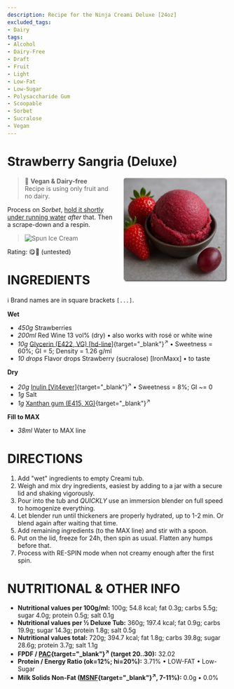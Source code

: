 ```yaml
---
description: Recipe for the Ninja Creami Deluxe [24oz]
excluded_tags:
- Dairy
tags:
- Alcohol
- Dairy-Free
- Draft
- Fruit
- Light
- Low-Fat
- Low-Sugar
- Polysaccharide Gum
- Scoopable
- Sorbet
- Sucralose
- Vegan
---
```

# Strawberry Sangria (Deluxe)
<img style="float: right; margin-left: 1.5em;" width=240 alt="Logo" src="logo-berry-sangria.png" />

> 🌿 **Vegan & Dairy-free**<br />Recipe is using only fruit and no dairy.

Process on *Sorbet*, [hold it shortly under running water](https://jhermann.github.io/ice-creamery/info/tips%2Btricks/#handling-of-icy-sides-bottom)
*after* that. Then a scrape-down and a respin.

> <img width=360 alt="Spun Ice Cream" src="" class="zoomable" />

Rating: 😋🍓 (untested)

# INGREDIENTS

ℹ️ Brand names are in square brackets `[...]`.

**Wet**

  - _450g_ Strawberries
  - _200ml_ Red Wine 13 vol% (dry) • also works with rosé or white wine
  - _10g_ [Glycerin (E422, VG) \[hd-line\]](/ice-creamery/info/ingredients/#vegetable-glycerin-glycerol-vg-e422){target="_blank"}<sup>↗</sup> • Sweetness = 60%; GI = 5; Density = 1.26 g/ml
  - _10 drops_ Flavor drops Strawberry (sucralose) [IronMaxx] • to taste

**Dry**

  - _20g_ [Inulin \[Vit4ever\]](/ice-creamery/info/ingredients/#inulin){target="_blank"}<sup>↗</sup> • Sweetness = 8%; GI ~= 0
  - _1g_ Salt
  - _1g_ [Xanthan gum (E415, XG)](/ice-creamery/info/ingredients/#xanthan-gum-xg-e415){target="_blank"}<sup>↗</sup>

**Fill to MAX**

  - _38ml_ Water to MAX line

# DIRECTIONS

 1. Add "wet" ingredients to empty Creami tub.
 1. Weigh and mix dry ingredients, easiest by adding to a jar with a secure lid and shaking vigorously.
 1. Pour into the tub and *QUICKLY* use an immersion blender on full speed to homogenize everything.
 1. Let blender run until thickeners are properly hydrated, up to 1-2 min. Or blend again after waiting that time.
 1. Add remaining ingredients (to the MAX line) and stir with a spoon.
 1. Put on the lid, freeze for 24h, then spin as usual. Flatten any humps before that.
 1. Process with RE-SPIN mode when not creamy enough after the first spin.

# NUTRITIONAL & OTHER INFO
- **Nutritional values per 100g/ml:** 100g; 54.8 kcal; fat 0.3g; carbs 5.5g; sugar 4.0g; protein 0.5g; salt 0.1g
- **Nutritional values per ½ Deluxe Tub:** 360g; 197.4 kcal; fat 0.9g; carbs 19.9g; sugar 14.3g; protein 1.8g; salt 0.5g
- **Nutritional values total:** 720g; 394.7 kcal; fat 1.8g; carbs 39.8g; sugar 28.6g; protein 3.7g; salt 1.1g
- **FPDF / [PAC](/ice-creamery/info/glossary/#potere-anti-congelante-pac){target="_blank"}<sup>↗</sup> (target 20..30):** 32.02
- **Protein / Energy Ratio (ok=12%; hi=20%):** 3.71% • LOW-FAT • Low-Sugar
- **Milk Solids Non-Fat ([MSNF](/ice-creamery/info/glossary/#milk-solids-not-fat-msnf){target="_blank"}<sup>↗</sup>, 7-11%):** 0.0g • 0.0%
